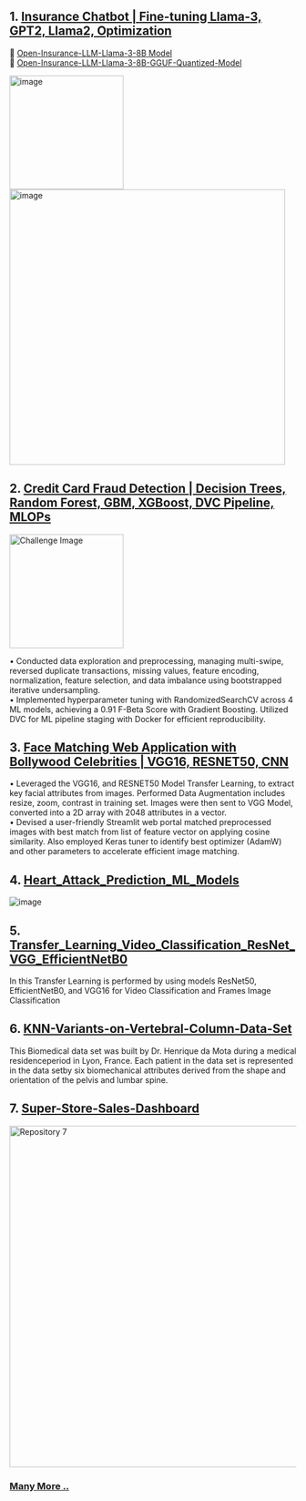 <!-- Header Logo 
<div align="center">
    <img src="https://example.com/animated-logo.gif" alt="Rotating Logo" width="200">
    <h3 style="font-size: 36px;">Welcome to My GitHub Profile!</h3>
</div>
-->

<!-- Pinned Repositories -->
## 1. [Insurance Chatbot | Fine-tuning Llama-3, GPT2, Llama2, Optimization](https://github.com/raj-maharajwala/Insurance-Chatbot-Fine-tuning-GPT2-Llama2)
🤗 [Open-Insurance-LLM-Llama-3-8B Model](https://huggingface.co/Raj-Maharajwala/Open-Insurance-LLM-Llama3-8B)<br>
🤗 [Open-Insurance-LLM-Llama-3-8B-GGUF-Quantized-Model](https://huggingface.co/Raj-Maharajwala/Open-Insurance-LLM-Llama3-8B-GGUF)

 <!--![Chatbot Demo 1](https://github.com/user-attachments/assets/cb1aa516-59bf-4fc8-abd2-af474a53d580)-->
   <a href="https://huggingface.co/Raj-Maharajwala/OpenInsuranceLLM-Llama3-8B-GGUF" target="_blank"><img width="200" alt="image" src="https://github.com/user-attachments/assets/88584c1d-a616-45dc-af4f-242a05ee3c0f"></a>
   <img width="484" alt="image" src="https://github.com/user-attachments/assets/cb1aa516-59bf-4fc8-abd2-af474a53d580">
   <!--<img src="https://github.com/raj-maharajwala/Insurance-Chatbot-Fine-tuning-GPT2-Llama2/blob/main/video/InsuranceGPT_big.gif" alt="Repository 1" width="684">-->

## 2. [Credit Card Fraud Detection | Decision Trees, Random Forest, GBM, XGBoost, DVC Pipeline, MLOPs](https://github.com/raj-maharajwala/mlops-credit-card-fraud-detection-end-to-end)
<img src="https://github.com/user-attachments/assets/0b8d2663-ef94-42b7-9c9a-1f3ad6eb0bfd" alt="Challenge Image" width="200"/>

•	Conducted data exploration and preprocessing, managing multi-swipe, reversed duplicate transactions, missing values, feature encoding, normalization, feature selection, and data imbalance using bootstrapped iterative undersampling.<br>
•	Implemented hyperparameter tuning with RandomizedSearchCV across 4 ML models, achieving a 0.91 F-Beta Score with Gradient Boosting. Utilized DVC for ML pipeline staging with Docker for efficient reproducibility. 

## 3. [Face Matching Web Application with Bollywood Celebrities | VGG16, RESNET50, CNN](https://github.com/raj-maharajwala/Celebrities-Face-Matching-Web-Application)
   • Leveraged the VGG16, and RESNET50 Model Transfer Learning, to extract key facial attributes from images. Performed Data Augmentation includes resize, zoom, contrast in training set. Images were then sent to VGG Model, converted into a 2D array with 2048 attributes in a vector.<br>
• Devised a user-friendly Streamlit web portal matched preprocessed images with best match from list of feature vector on applying cosine similarity. Also employed Keras tuner to identify best optimizer (AdamW) and other parameters to accelerate efficient image matching.

## 4. [Heart_Attack_Prediction_ML_Models](https://github.com/raj-maharajwala/Heart_Attack_Prediction_ML_Models)

   ![image](https://github.com/raj-maharajwala/raj-maharajwala/assets/95955903/8da84a70-c4b0-4842-86d9-81f7261bdc3d)


## 5. [Transfer_Learning_Video_Classification_ResNet_VGG_EfficientNetB0](https://github.com/raj-maharajwala/Transfer_Learning_Video_Classification_ResNet_VGG_EfficientNetB0)
  In this Transfer Learning is performed by using models ResNet50, EfficientNetB0, and VGG16 for Video Classification and Frames Image Classification


## 6. [KNN-Variants-on-Vertebral-Column-Data-Set](https://github.com/raj-maharajwala/KNN-Variants-on-Vertebral-Column-Data-Set)
   This Biomedical data set was built by Dr. Henrique da Mota during a medical residenceperiod in Lyon, France. Each patient in the data set is represented in the data setby six biomechanical attributes derived from the shape and orientation of the pelvis and lumbar spine.

## 7. [Super-Store-Sales-Dashboard](https://github.com/raj-maharajwala/Super-Store-Sales-Dashboard)
   <img src="https://github.com/raj-maharajwala/raj-maharajwala/assets/95955903/650887b5-12cf-4106-9a24-a4838083a780" alt="Repository 7" width="600">

### [Many More ..](https://github.com/raj-maharajwala?tab=repositories)

